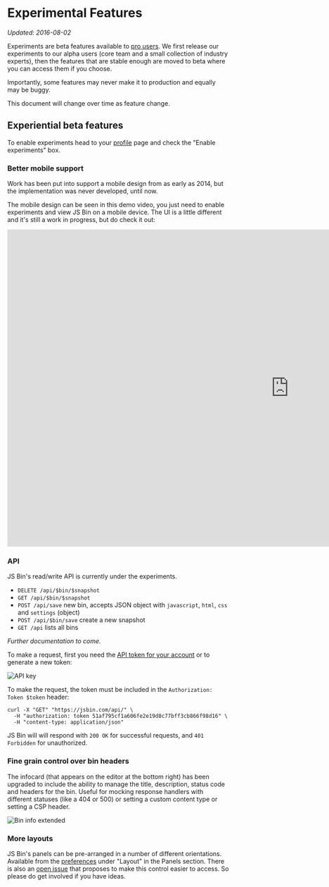 # Experimental Features

*Updated: 2016-08-02*

Experiments are beta features available to [pro users](/upgrade). We first release our experiments to our alpha users (core team and a small collection of industry experts), then the features that are stable enough are moved to beta where you can access them if you choose.

Importantly, some features may never make it to production and equally may be buggy.

This document will change over time as feature change.

## Experiential beta features

To enable experiments head to your [profile](/account/profile) page and check the "Enable experiments" box.

### Better mobile support

Work has been put into support a mobile design from as early as 2014, but the implementation was never developed, until now.

The mobile design can be seen in this demo video, you just need to enable experiments and view JS Bin on a mobile device. The UI is a little different and it's still a work in progress, but do check it out:

<div class="embed-container"><iframe width="1280" height="720" src="https://www.youtube.com/embed/RxWLFWxzL10?rel=0" frameborder="0" allowfullscreen></iframe></div>

### API

JS Bin's read/write API is currently under the experiments.

- `DELETE /api/$bin/$snapshot`
- `GET /api/$bin/$snapshot`
- `POST /api/save` new bin, accepts JSON object with `javascript`, `html`, `css` and `settings` (object)
- `POST /api/$bin/save` create a new snapshot
- `GET /api` lists all bins

*Further documentation to come.*

To make a request, first you need the [API token for your account](/account/profile) or to generate a new&nbsp;token:

![API key](/images/api-key.png)

To make the request, the token must be included in the `Authorization: Token $token` header:

```shell
curl -X "GET" "https://jsbin.com/api/" \
  -H "authorization: token 51af795cf1a606fe2e19d8c77bff3cb866f98d16" \
  -H "content-type: application/json"
```

JS Bin will will respond with `200 OK` for successful requests, and `401 Forbidden` for unauthorized.

### Fine grain control over bin headers

The infocard (that appears on the editor at the bottom right) has been upgraded to include the ability to manage the title, description, status code and headers for the bin. Useful for mocking response handlers with different statuses (like a 404 or 500) or setting a custom content type or setting a CSP header.

![Bin info extended](/images/bin-info-expanded.png)

### More layouts

JS Bin's panels can be pre-arranged in a number of different orientations. Available from the [preferences](/account/preferences) under "Layout" in the Panels section. There is also an [open issue]( https://github.com/jsbin/jsbin/issues/2007) that proposes to make this control easier to access. So please do get involved if you have ideas.
